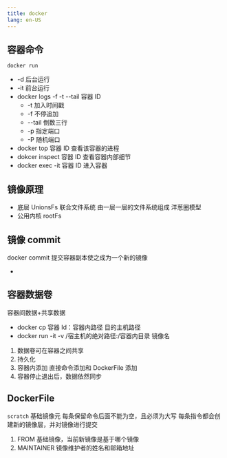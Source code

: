 ```yaml
---
title: docker
lang: en-US
---
```


## 容器命令

`docker run`

- -d 后台运行
- -it 前台运行
- docker logs -f -t --tail 容器 ID
  - -t 加入时间戳
  - -f 不停追加
  - --tail 倒数三行
  - -p 指定端口
  - -P 随机端口
- docker top 容器 ID 查看该容器的进程
- dokcer inspect 容器 ID 查看容器内部细节
- docker exec -it 容器 ID 进入容器

## 镜像原理

- 底层 UnionsFs 联合文件系统 由一层一层的文件系统组成 洋葱圈模型
- 公用内核 rootFs

## 镜像 commit

docker commit 提交容器副本使之成为一个新的镜像

-

## 容器数据卷

容器间数据+共享数据

- docker cp 容器 Id：容器内路径 目的主机路径
- docker run -it -v /宿主机的绝对路径:/容器内目录 镜像名

1. 数据卷可在容器之间共享
2. 持久化
3. 容器内添加 直接命令添加和 DockerFile 添加
4. 容器停止退出后，数据依然同步

## DockerFile

`scratch` 基础镜像元
每条保留命令后面不能为空，且必须为大写
每条指令都会创建新的镜像层，并对镜像进行提交

1. FROM 基础镜像，当前新镜像是基于哪个镜像
2. MAINTAINER 镜像维护者的姓名和邮箱地址

##
